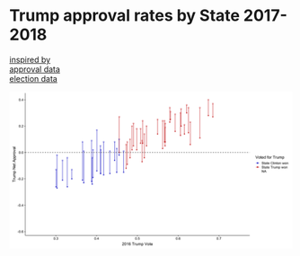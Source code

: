 # Trump approval rates by State 2017-2018

[inspired by](https://fivethirtyeight.com/features/how-trumps-popularity-is-holding-up-by-state/)  
[approval data](https://morningconsult.com/tracking-trump/)  
[election data](https://en.wikipedia.org/wiki/United_States_presidential_election,_2016)  

![Trump Approval](trump_approval/trump_approval.png)

